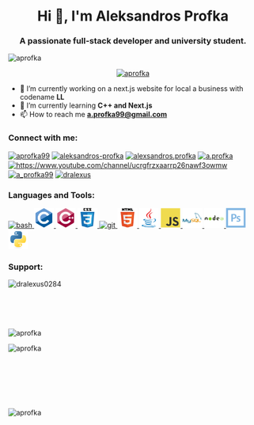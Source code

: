 <h1 align="center">Hi 👋, I'm Aleksandros Profka</h1>
<h3 align="center">A passionate full-stack developer and university student.</h3>


<p align="left"> <img src="https://komarev.com/ghpvc/?username=aprofka&label=Profile%20views&color=0e75b6&style=flat" alt="aprofka" /> </p>


<p align="center"> <a href="https://github.com/ryo-ma/github-profile-trophy"><img src="https://github-profile-trophy.vercel.app/?username=aprofka" alt="aprofka" /></a> </p>



- 🔭 I’m currently working on a next.js website for local a business with codename **LL**
- 🌱 I’m currently learning **C++ and Next.js**
- 📫 How to reach me **a.profka99@gmail.com**

<h3 align="left">Connect with me:</h3>
<p align="left">
<a href="https://twitter.com/aprofka99" target="blank"><img align="center" src="https://raw.githubusercontent.com/rahuldkjain/github-profile-readme-generator/master/src/images/icons/Social/twitter.svg" alt="aprofka99" height="30" width="40" /></a>
<a href="https://linkedin.com/in/aleksandros-profka-162b42215" target="blank"><img align="center" src="https://raw.githubusercontent.com/rahuldkjain/github-profile-readme-generator/master/src/images/icons/Social/linked-in-alt.svg" alt="aleksandros-profka" height="30" width="40" /></a>
<a href="https://fb.com/alexsandros.profka" target="blank"><img align="center" src="https://raw.githubusercontent.com/rahuldkjain/github-profile-readme-generator/master/src/images/icons/Social/facebook.svg" alt="alexsandros.profka" height="30" width="40" /></a>
<a href="https://instagram.com/a.profka" target="blank"><img align="center" src="https://raw.githubusercontent.com/rahuldkjain/github-profile-readme-generator/master/src/images/icons/Social/instagram.svg" alt="a.profka" height="30" width="40" /></a>
<a href="https://www.youtube.com/channel/UCrgFrZxAarRp26nawf3OwMw" target="blank"><img align="center" src="https://raw.githubusercontent.com/rahuldkjain/github-profile-readme-generator/master/src/images/icons/Social/youtube.svg" alt="https://www.youtube.com/channel/ucrgfrzxaarrp26nawf3owmw" height="30" width="40" /></a>
<a href="https://www.hackerrank.com/a_profka99" target="blank"><img align="center" src="https://raw.githubusercontent.com/rahuldkjain/github-profile-readme-generator/master/src/images/icons/Social/hackerrank.svg" alt="a_profka99" height="30" width="40" /></a>
<a href="https://www.leetcode.com/dralexus" target="blank"><img align="center" src="https://raw.githubusercontent.com/rahuldkjain/github-profile-readme-generator/master/src/images/icons/Social/leet-code.svg" alt="dralexus" height="30" width="40" /></a>


<h3 align="left">Languages and Tools:</h3>
<p align="left"> <a href="https://www.gnu.org/software/bash/" target="_blank" rel="noreferrer"> <img src="https://www.vectorlogo.zone/logos/gnu_bash/gnu_bash-icon.svg" alt="bash" width="40" height="40"/> </a> <a href="https://www.cprogramming.com/" target="_blank" rel="noreferrer"> <img src="https://raw.githubusercontent.com/devicons/devicon/master/icons/c/c-original.svg" alt="c" width="40" height="40"/> </a> <a href="https://www.w3schools.com/cpp/" target="_blank" rel="noreferrer"> <img src="https://raw.githubusercontent.com/devicons/devicon/master/icons/cplusplus/cplusplus-original.svg" alt="cplusplus" width="40" height="40"/> </a> <a href="https://www.w3schools.com/css/" target="_blank" rel="noreferrer"> <img src="https://raw.githubusercontent.com/devicons/devicon/master/icons/css3/css3-original-wordmark.svg" alt="css3" width="40" height="40"/> </a> <a href="https://git-scm.com/" target="_blank" rel="noreferrer"> <img src="https://www.vectorlogo.zone/logos/git-scm/git-scm-icon.svg" alt="git" width="40" height="40"/> </a> <a href="https://www.w3.org/html/" target="_blank" rel="noreferrer"> <img src="https://raw.githubusercontent.com/devicons/devicon/master/icons/html5/html5-original-wordmark.svg" alt="html5" width="40" height="40"/> </a> <a href="https://www.java.com" target="_blank" rel="noreferrer"> <img src="https://raw.githubusercontent.com/devicons/devicon/master/icons/java/java-original.svg" alt="java" width="40" height="40"/> </a> <a href="https://developer.mozilla.org/en-US/docs/Web/JavaScript" target="_blank" rel="noreferrer"> <img src="https://raw.githubusercontent.com/devicons/devicon/master/icons/javascript/javascript-original.svg" alt="javascript" width="40" height="40"/> </a> <a href="https://www.mysql.com/" target="_blank" rel="noreferrer"> <img src="https://raw.githubusercontent.com/devicons/devicon/master/icons/mysql/mysql-original-wordmark.svg" alt="mysql" width="40" height="40"/> </a> <a href="https://nodejs.org" target="_blank" rel="noreferrer"> <img src="https://raw.githubusercontent.com/devicons/devicon/master/icons/nodejs/nodejs-original-wordmark.svg" alt="nodejs" width="40" height="40"/> </a> <a href="https://www.photoshop.com/en" target="_blank" rel="noreferrer"> <img src="https://raw.githubusercontent.com/devicons/devicon/master/icons/photoshop/photoshop-line.svg" alt="photoshop" width="40" height="40"/> </a> <a href="https://www.python.org" target="_blank" rel="noreferrer"> <img src="https://raw.githubusercontent.com/devicons/devicon/master/icons/python/python-original.svg" alt="python" width="40" height="40"/> </a> </p>

<h3 align="left">Support:</h3>
<p><a href="https://ko-fi.com/dralexus0284"> <img align="left" src="https://cdn.ko-fi.com/cdn/kofi3.png?v=3" height="50" width="210" alt="dralexus0284" /></a></p> <br><br><br><br><br>

<p><img align="left" src="https://github-readme-stats.vercel.app/api/top-langs?username=aprofka&show_icons=true&locale=en&layout=compact" alt="aprofka" /></p> <br>







<p>&nbsp;<img align="left" src="https://github-readme-stats.vercel.app/api?username=aprofka&show_icons=true&locale=en" alt="aprofka" /></p> <br><br><br><br><br>

<p><img align="left" src="https://github-readme-streak-stats.herokuapp.com/?user=aprofka&" alt="aprofka" /></p> <br><br><br>















